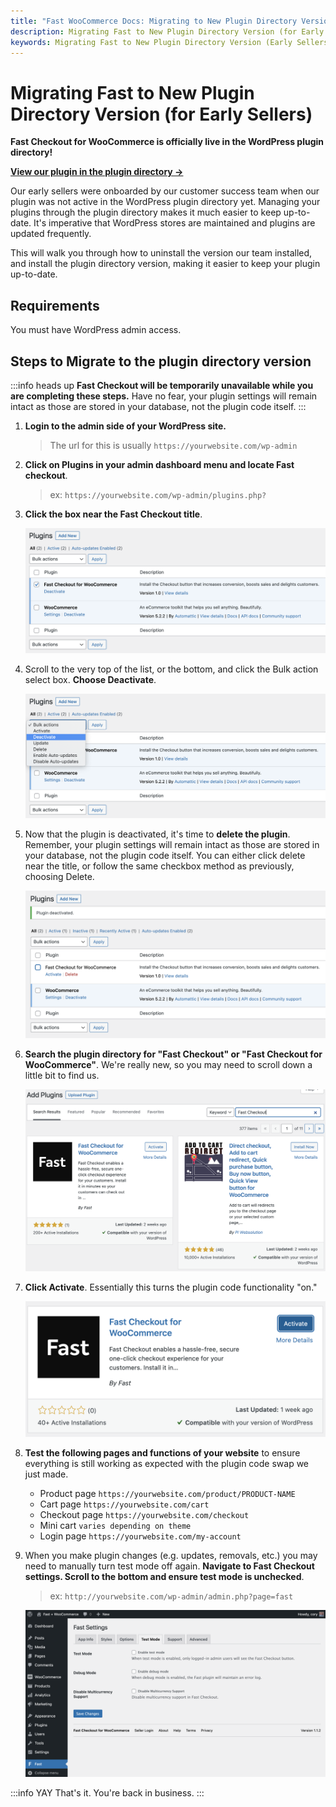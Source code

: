 ```yaml
---
title: "Fast WooCommerce Docs: Migrating to New Plugin Directory Version (for Early Sellers)"
description: Migrating Fast to New Plugin Directory Version (for Early Sellers)
keywords: Migrating Fast to New Plugin Directory Version (Early Sellers)
---
```


# Migrating Fast to New Plugin Directory Version (for Early Sellers)

**Fast Checkout for WooCommerce is officially live in the WordPress plugin directory!**

[**View our plugin in the plugin directory →**](https://wordpress.org/plugins/fast-checkout-for-woocommerce/)

Our early sellers were onboarded by our customer success team when our plugin was not active in the WordPress plugin directory yet. Managing your plugins through the plugin directory makes it much easier to keep up-to-date. It's imperative that WordPress stores are maintained and plugins are updated frequently.

This will walk you through how to uninstall the version our team installed, and install the plugin directory version, making it easier to keep your plugin up-to-date.

## Requirements

You must have WordPress admin access.

## Steps to Migrate to the plugin directory version

:::info heads up
**Fast Checkout will be temporarily unavailable while you are completing these steps.** Have no fear, your plugin settings will remain intact as those are stored in your database, not the plugin code itself.
:::

1. **Login to the admin side of your WordPress site.**

   > The url for this is usually `https://yourwebsite.com/wp-admin`

2. **Click on Plugins in your admin dashboard menu and locate Fast checkout**.

   > ex: `https://yourwebsite.com/wp-admin/plugins.php? `

3. **Click the box near the Fast Checkout title**.

   ![Select Fast Checkout plugin](images/select-fast-checkout-plugin.png)

4. Scroll to the very top of the list, or the bottom, and click the Bulk action select box. **Choose Deactivate**.

   ![Deactivate Fast Checkout plugin](images/deactivate-fast-checkout-plugin.png)

5. Now that the plugin is deactivated, it's time to **delete the plugin**. Remember, your plugin settings will remain intact as those are stored in your database, not the plugin code itself. You can either click delete near the title, or follow the same checkbox method as previously, choosing Delete.

   ![Delete Fast Checkout plugin](images/delete-fast-checkout-plugin.png)

6. **Search the plugin directory for "Fast Checkout" or "Fast Checkout for WooCommerce"**. We're really new, so you may need to scroll down a little bit to find us.

   ![Searching for Fast Checkout for WooCommerce](images/wp-add-plugins-fast-checkout.png)

7. **Click Activate**. Essentially this turns the plugin code functionality "on."

   ![Activate plugin](images/wp-activate-plugin.png)

8. **Test the following pages and functions of your website** to ensure everything is still working as expected with the plugin code swap we just made.

   - Product page `https://yourwebsite.com/product/PRODUCT-NAME`
   - Cart page `https://yourwebsite.com/cart`
   - Checkout page `https://yourwebsite.com/checkout`
   - Mini cart `varies depending on theme`
   - Login page `https://yourwebsite.com/my-account`

9. When you make plugin changes (e.g. updates, removals, etc.) you may need to manually turn test mode off again. **Navigate to Fast Checkout settings. Scroll to the bottom and ensure test mode is unchecked**.

   > ex: `http://yourwebsite.com/wp-admin/admin.php?page=fast`

   ![Ensure test mode is disabled](images/test-mode-tab.png)

:::info YAY
That's it. You're back in business.
:::
